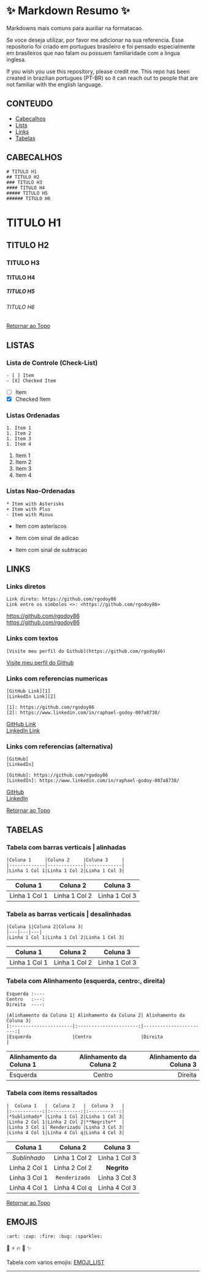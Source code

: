# :sparkles: Markdown Resumo  :sparkles: 
Markdowns mais comuns para auxiliar na formatacao.

Se voce deseja utilizar, por favor me adicionar na sua referencia. 
Esse repositorio foi criado em portugues brasileiro e foi pensado especialmente em brasileiros que nao falam ou possuem familiaridade com a lingua inglesa.

If you wish you use this repository, please credit me. This repo has been created in brazilian portugues (PT-BR) so it can reach out to people that are not familiar with the english language.

## CONTEUDO
- [Cabecalhos](#cabecalhos)
- [Lists](#listas)
- [Links](#links)
- [Tabelas](#tabelas)



## CABECALHOS
```
# TITULO H1  
## TITULO H2  
### TITULO H3  
#### TITULO H4  
##### TITULO H5  
###### TITULO H6  
```
# TITULO H1  
## TITULO H2  
### TITULO H3  
#### TITULO H4  
##### TITULO H5  
###### TITULO H6  

[Retornar ao Topo](#conteudo)

## LISTAS
### Lista de Controle (Check-List)
```
- [ ] Item   
- [X] Checked Item  
```
- [ ] Item   
- [X] Checked Item  

### Listas Ordenadas
```
1. Item 1  
1. Item 2  
1. Item 3  
1. Item 4  
```
1. Item 1  
1. Item 2  
1. Item 3  
1. Item 4  

### Listas Nao-Ordenadas
```
* Item with Asterisks  
+ Item with Plus  
- Item with Minus 
```
* Item com asteriscos  
+ Item com sinal de adicao  
- Item com sinal de subtracao  

## LINKS
### Links diretos
```
Link direto: https://github.com/rgodoy86
Link entre os simbolos <>: <https://github.com/rgodoy86> 
```
https://github.com/rgodoy86  
<https://github.com/rgodoy86>  


### Links com textos
```
[Visite meu perfil do Github](https://github.com/rgodoy86)
```
[Visite meu perfil do Github](https://github.com/rgodoy86)  


### Links com referencias numericas
```
[GitHub Link][1]  
[LinkedIn Link][2]  

[1]: https://github.com/rgodoy86  
[2]: https://www.linkedin.com/in/raphael-godoy-007a8738/
```
[GitHub Link][1]  
[LinkedIn Link][2]  

[1]: https://github.com/rgodoy86  
[2]: https://www.linkedin.com/in/raphael-godoy-007a8738/


### Links com referencias (alternativa)
```
[GitHub]  
[LinkedIn]  

[GitHub]: https://github.com/rgodoy86  
[LinkedIn]: https://www.linkedin.com/in/raphael-godoy-007a8738/  
```
[GitHub]  
[LinkedIn]  

[GitHub]: https://github.com/rgodoy86  
[LinkedIn]: https://www.linkedin.com/in/raphael-godoy-007a8738/  




[Retornar ao Topo](#conteudo)

## TABELAS
### Tabela com barras verticais | alinhadas
```
|Coluna 1     |Coluna 2     |Coluna 3     |
|-------------|-------------|-------------|
|Linha 1 Col 1|Linha 1 Col 2|Linha 1 Col 3|
```
|  Coluna 1   |  Coluna 2   |  Coluna 3   |
|-------------|-------------|-------------|
|Linha 1 Col 1|Linha 1 Col 2|Linha 1 Col 3|
  
  
### Tabela as barras verticais | desalinhadas
```
|Coluna 1|Coluna 2|Coluna 3|
|---|---|---|
|Linha 1 Col 1|Linha 1 Col 2|Linha 1 Col 3|
```
|Coluna 1|Coluna 2|Coluna 3|
|---|---|---|
|Linha 1 Col 1|Linha 1 Col 2|Linha 1 Col 3|
  
  
### Tabela com Alinhamento (esquerda, centro:, direita)
```
Esquerda :----
Centro   :---:
Direita  ----:

|Alinhamento da Coluna 1| Alinhamento da Coluna 2| Alinhamento da Coluna 3|
|:----------------------|:----------------------:|-----------------------:|
|Esquerda               |Centro                  |Direita                 |
```
|Alinhamento da Coluna 1| Alinhamento da Coluna 2| Alinhamento da Coluna 3|
|:----------------------|:----------------------:|-----------------------:|
|Esquerda               |Centro                  |Direita                 |
  
  
### Tabela com items ressaltados
```
|  Coluna 1   |  Coluna 2   |  Coluna 3   |
|:-----------:|:-----------:|:-----------:|
|*Sublinhado* |Linha 1 Col 2|Linha 1 Col 3|
|Linha 2 Col 1|Linha 2 Col 2|**Negrito**  |
|Linha 3 Col 1|`Renderizado`|Linha 3 Col 3|
|Linha 4 Col 1|Linha 4 Col q|Linha 4 Col 3|
```
|  Coluna 1   |  Coluna 2   |  Coluna 3   |
|:-----------:|:-----------:|:-----------:|
|*Sublinhado* |Linha 1 Col 2|Linha 1 Col 3|
|Linha 2 Col 1|Linha 2 Col 2|**Negrito**  |
|Linha 3 Col 1|`Renderizado`|Linha 3 Col 3|
|Linha 4 Col 1|Linha 4 Col q|Linha 4 Col 3|
  
[Retornar ao Topo](#conteudo)

## EMOJIS
```
:art: :zap: :fire: :bug: :sparkles:
```
:art: :zap: :fire: :bug: :sparkles:

Tabela com varios emojis: [EMOJI_LIST](https://github.com/rgodoy86/Markdown_Cheatsheet/blob/main/EMOJI_LIST.md)

***

